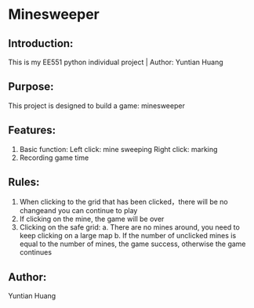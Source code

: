 # Minesweeper

## Introduction:
This is my EE551 python individual project | Author: Yuntian Huang
## Purpose:
This project is designed to build a game: minesweeper
## Features:
1.	Basic function: 
    Left click: mine sweeping 
    Right click: marking
2.	Recording game time
## Rules:
1.  When clicking to the grid that has been clicked，there will be no changeand you can continue to play
2.  If clicking on the mine, the game will be over
3.  Clicking on the safe grid:
    a. There are no mines around, you need to keep clicking on a large map
    b. If the number of unclicked mines is equal to the number of mines, the game success, otherwise the game continues
## Author:
Yuntian Huang
